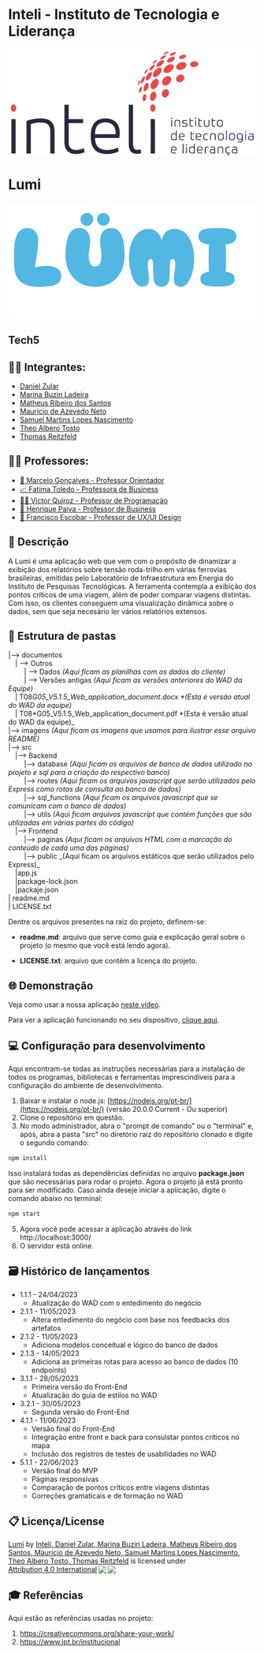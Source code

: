 # Inteli - Instituto de Tecnologia e Liderança

<p align="center">
<a href= "https://www.inteli.edu.br/"><img src="./imagens/inteli.png" alt="Inteli - Instituto de Tecnologia e Liderança" border="0"></a>
</p>

# Lumi

<p align="center"><a href= "https://www.inteli.edu.br/"><img src="./imagens/lumi.png" border="0"></a></p>

## Tech5

## 👨‍🎓 Integrantes:

- <a href="https://www.linkedin.com/in/danielzular/">Daniel Zular</a>
- <a href="https://www.linkedin.com/in/marina-ladeira-867159269/">Marina Buzin Ladeira</a>
- <a href="https://www.linkedin.com/in/omatheusrsantos/">Matheus Ribeiro dos Santos</a>
- <a href="https://www.linkedin.com/in/mauricio-azevedo-neto/">Maurício de Azevedo Neto</a>
- <a href="https://www.linkedin.com/in/samuel-martins-lopes-nascimento-7a805526a/">Samuel Martins Lopes Nascimento</a>
- <a href="#">Theo Albero Tosto</a>
- <a href="https://www.linkedin.com/in/thomasreitzfeld/">Thomas Reitzfeld</a>

## 👨‍🏫 Professores:

- <a href="https://www.linkedin.com/in/marcelo-gon%C3%A7alves-phd-a550652/">🧭 Marcelo Gonçalves - Professor Orientador</a>
- <a href="https://www.linkedin.com/in/fatima-toledo/">📈 Fatima Toledo - Professora de Business</a>
- <a href="https://www.linkedin.com/in/victorbarq/">👨‍💻 Victor Quiroz - Professor de Programação</a>
- <a href="https://www.linkedin.com/in/henrique-mohallem-paiva-6854b460/">🧮 Henrique Paiva - Professor de Business</a>
- <a href="https://www.linkedin.com/in/francisco-escobar/">🎨 Francisco Escobar - Professor de UX/UI Design</a>

## 📝 Descrição

A Lumi é uma aplicação web que vem com o propósito de dinamizar a exibição dos relatórios sobre tensão roda-trilho em várias ferrovias brasileiras, emitidas pelo Laboratório de Infraestrutura em Energia do Instituto de Pesquisas Tecnológicas. A ferramenta contempla a exibição dos pontos críticos de uma viagem, além de poder comparar viagens distintas. Com isso, os clientes conseguem uma visualização dinâmica sobre o dados, sem que seja necesário ler vários relatórios extensos.

## 📁 Estrutura de pastas

|--> documentos<br>
&emsp;| --> Outros <br>
&emsp; &emsp;| --> Dados _(Aqui ficam as planilhas com os dados do cliente)_ <br>
&emsp; &emsp;| --> Versões antigas _(Aqui ficam as versões anteriores do WAD da Equipe)_ <br>
&emsp;| T08*G05_V5.1.5_Web_application_document.docx \*(Esta é versão atual do WAD da equipe)*<br>
&emsp;| T08*G05_V5.1.5_Web_application_document.pdf *(Esta é versão atual do WAD da equipe)_<br>
|--> imagens _(Aqui ficam as imagens que usamos para ilustrar esse arquivo README)_<br>
|--> src<br>
&emsp;|--> Backend<br>
&emsp; &emsp;|--> database _(Aqui ficam os arquivos de banco de dados utilizado no projeto e sql para a criação do respectivo banco)_<br>
&emsp; &emsp;|--> routes _(Aqui ficam os arquivos javascript que serão utilizados pelo Express como rotas de consulta ao banco de dados)_<br>
&emsp; &emsp;|--> sql_functions _(Aqui ficam os arquivos javascript que se comunicam com o banco de dados)_<br>
&emsp; &emsp;|--> utils _(Aqui ficam arquivos javascript que contém funções que são utilizadas em várias partes do código)_<br>
&emsp;|--> Frontend<br>
&emsp; &emsp;|--> paginas _(Aqui ficam os arquivos HTML com a marcação do conteúdo de cada uma das páginas)_<br>
&emsp; &emsp;|--> public _(Aqui ficam os arquivos estáticos que serão utilizados pelo Express)\_<br>
&emsp;|app.js<br>
&emsp;|package-lock.json<br>
&emsp;|packaje.json<br>
| readme.md<br>
| LICENSE.txt

Dentre os arquivos presentes na raiz do projeto, definem-se:

- <b>readme.md</b>: arquivo que serve como guia e explicação geral sobre o projeto (o mesmo que você está lendo agora).

- <b>LICENSE.txt</b>: arquivo que contém a licença do projeto.

## 🌐 Demonstração

Veja como usar a nossa aplicação <a href="https://www.youtube.com/watch?v=xlRbneDEUp0" targer="_blank">neste vídeo</a>. <br>

Para ver a aplicação funcionando no seu dispositivo, <a href="https://5mfdk2-3000.csb.app/" targer="_blank">clique aqui</a>. <br>

## 💻 Configuração para desenvolvimento

Aqui encontram-se todas as instruções necessárias para a instalação de todos os programas, bibliotecas e ferramentas imprescindíveis para a configuração do ambiente de desenvolvimento.

1.  Baixar e instalar o node.js: [https://nodejs.org/pt-br/](https://nodejs.org/pt-br/) (versão 20.0.0 Current - Ou superior)
2.  Clone o repositório em questão.
3.  No modo administrador, abra o "prompt de comando" ou o "terminal" e, após, abra a pasta "src" no diretório raiz do repositório clonado e digite o segundo comando:

```sh
npm install
```

Isso instalará todas as dependências definidas no arquivo <b>package.json</b> que são necessárias para rodar o projeto. Agora o projeto já está pronto para ser modificado. Caso ainda deseje iniciar a aplicação, digite o comando abaixo no terminal:

```sh
npm start
```

5. Agora você pode acessar a aplicação através do link http://localhost:3000/
6. O servidor está online.

## 🗃 Histórico de lançamentos

- 1.1.1 - 24/04/2023
  - Atualização do WAD com o entedimento do negócio
- 2.1.1 - 11/05/2023
  - Altera entedimento do negócio com base nos feedbacks dos artefatos
- 2.1.2 - 11/05/2023
  - Adiciona modelos conceitual e lógico do banco de dados
- 2.1.3 - 14/05/2023
  - Adiciona as primeiras rotas para acesso ao banco de dados (10 endpoints)
- 3.1.1 - 28/05/2023
  - Primeira versão do Front-End
  - Atualização do guia de estilos no WAD
- 3.2.1 - 30/05/2023
  - Segunda versão do Front-End
- 4.1.1 - 11/06/2023
  - Versão final do Front-End
  - Integração entre front e back para consulstar pontos críticos no mapa
  - Inclusão dos registros de testes de usabilidades no WAD
- 5.1.1 - 22/06/2023
  - Versão final do MVP
  - Páginas responsivas
  - Comparação de pontos críticos entre viagens distintas
  - Correções gramaticais e de formação no WAD

## 📋 Licença/License

<p xmlns:cc="http://creativecommons.org/ns#" xmlns:dct="http://purl.org/dc/terms/"><a property="dct:title" rel="cc:attributionURL" href="https://github.com/2023M2T8-Inteli/Projeto5">Lumi</a> by <a rel="cc:attributionURL dct:creator" property="cc:attributionName" href="https://github.com/2023M2T8-Inteli/Projeto5">Inteli, Daniel Zular, Marina Buzin Ladeira, Matheus Ribeiro dos Santos, Maurício de Azevedo Neto, Samuel Martins Lopes Nascimento, Theo Albero Tosto, Thomas Reitzfeld</a> is licensed under <a href="http://creativecommons.org/licenses/by/4.0/?ref=chooser-v1" target="_blank" rel="license noopener noreferrer" style="display:inline-block;">Attribution 4.0 International<img style="height:22px!important;margin-left:3px;vertical-align:text-bottom;" src="https://mirrors.creativecommons.org/presskit/icons/cc.svg?ref=chooser-v1"><img style="height:22px!important;margin-left:3px;vertical-align:text-bottom;" src="https://mirrors.creativecommons.org/presskit/icons/by.svg?ref=chooser-v1"></a></p>

## 🎓 Referências

Aqui estão as referências usadas no projeto:

1. <https://creativecommons.org/share-your-work/>
2. <https://www.ipt.br/institucional>
